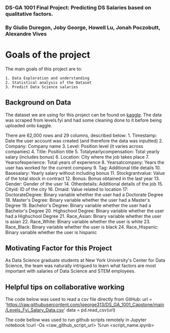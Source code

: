 ### DS-GA 1001 Final Project: Predicting DS Salaries based on qualitative factors.
### By Giulio Duregon, Joby George, Howell Lu, Jonah Poczobutt, Alexandre Vives

# Goals of the project

The main goals of this project are to:

    1. Data Exploration and understanding
    2. Statistical analysis of the Dataset 
    3. Predict Data Science salaries
    

## Background on Data

The dataset we are using for this project can be found on [kaggle](https://www.kaggle.com/jackogozaly/data-science-and-stem-salaries). The data was scraped from levels.fyi and had some cleaning done to it before being uploaded onto kaggle.

There are 62,000 rows and 29 columns, described below:
      1. Timestamp: Date the user account was created (and therefore the data was inputted)
      2. Company: Company name
      3. Level: Position level (it varies across companies)
      4. Title: Position title
      5. Totalyearlycompensation: Total yearly salary (includes bonus)
      6. Location: City where the job takes place
      7. Yearsofexperience: Total years of experience
      8. Yearsatcompany: Years the user has worked for the current company
      9. Tag: Additional title details
      10. Basesalary: Yearly salary without including bonus
      11. Stockgrantvalue: Value of the total stock in contract
      12. Bonus: Bonus obtained in the last year
      13. Gender: Gender of the user
      14. Otherdetails: Additional details of the job
      15. Cityid: ID of the city
      16. Dmaid: Value related to location
      17: DoctorateDegree: Binary variable whether the user had a Doctorate Degree
      18. Master's Degree: Binary variable whether the user had a Master's Degree
      19. Bachelor's Degree: Binary variable whether the user had a Bachelor's Degree
      20. Highschool Degree: Binary variable whether the user had a Highschool Degree
      21. Race_Asian: Binary variable whether the user is asian
      22. Race_White: Binary variable whether the user is white
      23. Race_Black: Binary variable whether the user is black
      24. Race_Hispanic: Binary variable whether the user is hispanic
      

## Motivating Factor for this Project

As Data Science graduate students at New York University's Center for Data Science, the team was naturally intrigued to learn what factors are most important with salaries of Data Science and STEM employees. 


## Helpful tips on collaborative working

The code below was used to read a csv file directly from GitHub:
    url = 'https://raw.githubusercontent.com/jgeorge313/DS_GA_1001_Capstone/main/Levels_Fyi_Salary_Data.csv'
    data = pd.read_csv(url)
    
The code bellow was used to run github scripts remotely in Jupyter notebook
    !curl -Os <raw_github_script_url>
    %run <script_name.ipynb>